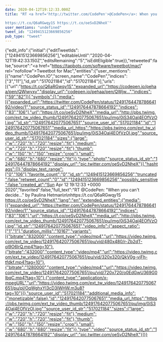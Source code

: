 ```yaml
---
date: 2020-04-12T19:12:33.000Z
title: "RT <a href='http://twitter.com/CodePen'>@CodePen</a>: When you can't decide... by Paulina Hetman

https://t.co/Q6aRGwqy1S https://t.co/oeSvD2NheX″"
user_mentions: "undefined"
tweet_id: "1249415123669856256"
pub_type: "tweet"
---
```

{"edit_info":{"initial":{"editTweetIds":["1249415123669856256"],"editableUntil":"2020-04-12T19:42:33.150Z","editsRemaining":"5","isEditEligible":true}},"retweeted":false,"source":"<a href=\"https://tapbots.com/software/tweetbot/mac\" rel=\"nofollow\">Tweetbot for Mac</a>","entities":{"user_mentions":[{"name":"CodePen.IO","screen_name":"CodePen","indices":["3","11"],"id_str":"517021184","id":"517021184"}],"urls":[{"url":"https://t.co/Q6aRGwqy1S","expanded_url":"https://codepen.io/pehaa/pen/QWjwyxy","display_url":"codepen.io/pehaa/pen/QWjw…","indices":["59","82"]}],"symbols":[],"media":[{"expanded_url":"https://twitter.com/CodePen/status/1249176447878664192/video/1","source_status_id":"1249176447878664192","indices":["83","106"],"url":"https://t.co/oeSvD2NheX","media_url":"http://pbs.twimg.com/ext_tw_video_thumb/1249176420775067651/pu/img/0iS34Oal4EOfVzOl.jpg","id_str":"1249176420775067651","source_user_id":"517021184","id":"1249176420775067651","media_url_https":"https://pbs.twimg.com/ext_tw_video_thumb/1249176420775067651/pu/img/0iS34Oal4EOfVzOl.jpg","source_user_id_str":"517021184","sizes":{"large":{"w":"720","h":"720","resize":"fit"},"medium":{"w":"720","h":"720","resize":"fit"},"thumb":{"w":"150","h":"150","resize":"crop"},"small":{"w":"680","h":"680","resize":"fit"}},"type":"photo","source_status_id_str":"1249176447878664192","display_url":"pic.twitter.com/oeSvD2NheX"}],"hashtags":[]},"display_text_range":["0","106"],"favorite_count":"0","id_str":"1249415123669856256","truncated":false,"retweet_count":"0","id":"1249415123669856256","possibly_sensitive":false,"created_at":"Sun Apr 12 19:12:33 +0000 2020","favorited":false,"full_text":"RT @CodePen: \"When you can't decide...\" by Paulina Hetman\n\nhttps://t.co/Q6aRGwqy1S https://t.co/oeSvD2NheX","lang":"en","extended_entities":{"media":[{"expanded_url":"https://twitter.com/CodePen/status/1249176447878664192/video/1","source_status_id":"1249176447878664192","indices":["83","106"],"url":"https://t.co/oeSvD2NheX","media_url":"http://pbs.twimg.com/ext_tw_video_thumb/1249176420775067651/pu/img/0iS34Oal4EOfVzOl.jpg","id_str":"1249176420775067651","video_info":{"aspect_ratio":["1","1"],"duration_millis":"10167","variants":[{"bitrate":"832000","content_type":"video/mp4","url":"https://video.twimg.com/ext_tw_video/1249176420775067651/pu/vid/480x480/r-Zb2dT-ol9O6lrQ.mp4?tag=10"},{"bitrate":"432000","content_type":"video/mp4","url":"https://video.twimg.com/ext_tw_video/1249176420775067651/pu/vid/320x320/QkV0g-vjFh-tfdkf.mp4?tag=10"},{"bitrate":"1280000","content_type":"video/mp4","url":"https://video.twimg.com/ext_tw_video/1249176420775067651/pu/vid/720x720/o0EdGwU369G0lbqC.mp4?tag=10"},{"content_type":"application/x-mpegURL","url":"https://video.twimg.com/ext_tw_video/1249176420775067651/pu/pl/OqWghxYI3cD3IWHW.m3u8?tag=10"}]},"source_user_id":"517021184","additional_media_info":{"monetizable":false},"id":"1249176420775067651","media_url_https":"https://pbs.twimg.com/ext_tw_video_thumb/1249176420775067651/pu/img/0iS34Oal4EOfVzOl.jpg","source_user_id_str":"517021184","sizes":{"large":{"w":"720","h":"720","resize":"fit"},"medium":{"w":"720","h":"720","resize":"fit"},"thumb":{"w":"150","h":"150","resize":"crop"},"small":{"w":"680","h":"680","resize":"fit"}},"type":"video","source_status_id_str":"1249176447878664192","display_url":"pic.twitter.com/oeSvD2NheX"}]}}
